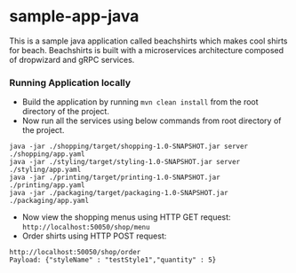 # sample-app-java
This is a sample java application called beachshirts which makes cool shirts for beach. Beachshirts is built with a microservices architecture composed of 
dropwizard and gRPC services.

### Running Application locally
- Build the application by running `mvn clean install` from the root directory of the project.
- Now run all the services using below commands from root directory of the project. 
```
java -jar ./shopping/target/shopping-1.0-SNAPSHOT.jar server ./shopping/app.yaml
java -jar ./styling/target/styling-1.0-SNAPSHOT.jar server ./styling/app.yaml
java -jar ./printing/target/printing-1.0-SNAPSHOT.jar ./printing/app.yaml
java -jar ./packaging/target/packaging-1.0-SNAPSHOT.jar ./packaging/app.yaml
```
- Now view the shopping menus using HTTP GET request: `http://localhost:50050/shop/menu`
- Order shirts using HTTP POST request: 
```
http://localhost:50050/shop/order
Payload: {"styleName" : "testStyle1","quantity" : 5}
```
